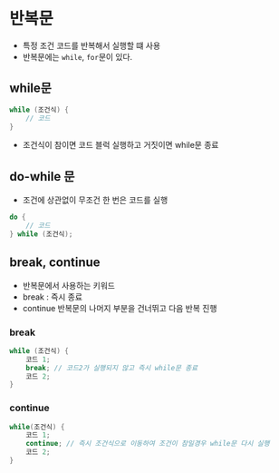 # 반복문
- 특정 조건 코드를 반복해서 실행할 떄 사용
- 반복문에는 `while`, `for`문이 있다.

## while문
```java
while (조건식) {
    // 코드
}
```
- 조건식이 참이면 코드 블럭 실행하고 거짓이면 while문 종료

## do-while 문
- 조건에 상관없이 무조건 한 번은 코드를 실행
``` java
do {
    // 코드
} while (조건식);
```

## break, continue
- 반복문에서 사용하는 키워드
- break : 즉시 종료
- continue 반복문의 나머지 부분을 건너뛰고 다음 반복 진행

### break
```java
while (조건식) {
    코드 1;
    break; // 코드2가 실행되지 않고 즉시 while문 종료
    코드 2;
}
```

### continue
```java
while(조건식) {
    코드 1;
    continue; // 즉시 조건식으로 이동하여 조건이 참일경우 while문 다시 실행
    코드 2;
}
```